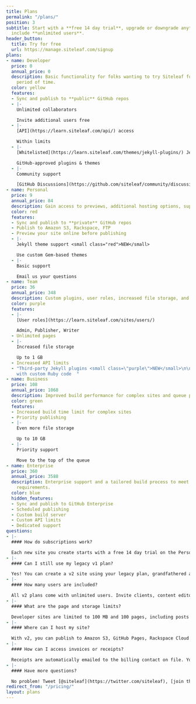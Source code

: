 ```yaml
---
title: Plans
permalink: "/plans/"
position: 3
subtitle: Start with a **free 14 day trial**, upgrade or downgrade anytime. All plans
  include **unlimited users**.
header_button:
  title: Try for free
  url: https://manage.siteleaf.com/signup
plans:
- name: Developer
  price: 0
  annual_price: 0
  description: Basic functionality for folks wanting to try Siteleaf for an unlimited
    period of time.
  color: yellow
  features:
  - Sync and publish to **public** GitHub repos
  - |-
    Unlimited collaborators

    Invite additional users free
  - |-
    [API](https://learn.siteleaf.com/api/) access

    Within limits
  - |-
    [Whitelisted](https://learn.siteleaf.com/themes/jekyll-plugins/) Jekyll plugins

    GitHub-approved plugins & themes
  - |-
    Community support

    [GitHub Discussions](https://github.com/siteleaf/community/discussions) and [docs](https://learn.siteleaf.com)
- name: Personal
  price: 9
  annual_price: 84
  description: Gain access to previews, additional hosting options, support, and more.
  color: red
  features:
  - Sync and publish to **private** GitHub repos
  - Publish to Amazon S3, Rackspace, FTP
  - Preview your site online before publishing
  - |-
    Jekyll theme support <small class="red">NEW</small>

    Use custom Gem-based themes
  - |-
    Basic support

    Email us your questions
- name: Team
  price: 36
  annual_price: 348
  description: Custom plugins, user roles, increased file storage, and unlimited pages.
  color: purple
  features:
  - |-
    [User roles](https://learn.siteleaf.com/sites/users/)

    Admin, Publisher, Writer
  - Unlimited pages
  - |-
    Increased file storage

    Up to 1 GB
  - Increased API limits
  - "Third-party Jekyll plugins <small class=\"purple\">NEW</small>\n\nBuild sites
    with custom Ruby code  "
- name: Business
  price: 108
  annual_price: 1068
  description: Improved build performance for complex sites and queue priority.
  color: green
  features:
  - Increased build time limit for complex sites
  - Priority publishing
  - |-
    Even more file storage

    Up to 10 GB
  - |-
    Priority support

    Move to the top of the queue
- name: Enterprise
  price: 360
  annual_price: 3588
  description: Enterprise support and a tailored build process to meet your site’s
    requirements.
  color: blue
  hidden_features:
  - Sync and publish to GitHub Enterprise
  - Scheduled publishing
  - Custom build server
  - Custom API limits
  - Dedicated support
questions:
- |-
  #### How do subscriptions work?

  Each new site you create starts with a free 14 day trial on the Personal plan, no credit card required. At the end of your trial, you'll be prompted to select a plan. You can upgrade or downgrade at any time and your next month's bill will be prorated. Sites are billed monthly.
- |-
  #### Can I still use my legacy v1 plan?

  Yes! You can create a v2 site using your legacy plan, grandfathered at its current price. Legacy plans are held to its original user and site limits, and do not include advanced features like third-party Jekyll plugins. You can upgrade to a v2 plan at any time from your site’s settings page and cancel your legacy plan from your account page. You can also add v2 sites on top of your legacy plan if you hit your limit.
- |-
  #### How many users are included?

  All v2 plans come with unlimited users. Invite clients, content editors, and collaborators at no extra cost. Upgrade to the Team (or higher) plan to take advantage of [user roles](https://learn.siteleaf.com/sites/users/) for admins, publishers, and writers. For those on a legacy plan, user limits may apply (see your account page for details).
- |-
  #### What are the page and storage limits?

  Developer sites are limited to 100 MB and 100 pages, including posts and documents. Personal sites are limited to 500 MB and 500 pages. Team sites (as well as legacy v1 plans) come with unlimited pages and 1 GB of storage. Business sites come with 10 GB of storage, and Enterprise with 100 GB.
- |-
  #### Where can I host my site?

  With v2, you can publish to Amazon S3, GitHub Pages, Rackspace Cloud Files, or any host that supports FTP or SFTP (Digital Ocean, Media Temple,  Dreamhost, GoDaddy, etc). Unlike v1, we no longer offer built-in Siteleaf Hosting. We decided to focus our efforts on being the best CMS and let others be the best hosting company.
- |-
  #### How can I access invoices or receipts?

  Receipts are automatically emailed to the billing contact on file. You can also print or download past receipts by logging in and clicking the [Billing tab](https://manage.siteleaf.com/account?section=billing) under Account.
- |-
  #### Have more questions?

  No problem! Tweet [@siteleaf](https://twitter.com/siteleaf), [join the community](https://github.com/siteleaf/community/discussions), or [email us](mailto:billing@siteleaf.com?subject=Question%20about%20your%20plans).
redirect_from: "/pricing/"
layout: plans
---
```


